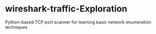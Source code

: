 # wireshark-traffic-Exploration
Python-based TCP port scanner for learning basic network enumeration techniques
